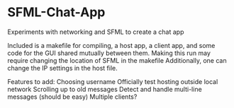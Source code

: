 # SFML-Chat-App
Experiments with networking and SFML to create a chat app

Included is a makefile for compiling, a host app, a client app, and some code for the GUI shared mutually between them.
Making this run may require changing the location of SFML in the makefile
Additionally, one can change the IP settings in the host file.

Features to add:
Choosing username
Officially test hosting outside local network
Scrolling up to old messages
Detect and handle multi-line messages (should be easy)
Multiple clients?
